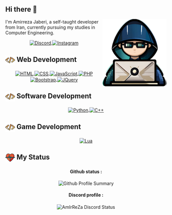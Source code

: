 <h2>Hi there 👋</h2>
<img align="right" src="./assist/vector/developer-vector.png" width='200'/>

<p>I'm Amirreza Jaberi, a self-taught developer from Iran, currently pursuing my studies in Computer Engineering.</p>

<!-- Social Media Links -->
<div align="center">
    <a href="https://discord.gg/BGZWaFzaUP" target="_blank">
        <img align="center" src="https://skillicons.dev/icons?i=discord" alt="Discord" width="30px">
    </a>
    <a href="https://www.instagram.com/jab.amirreza/" target="_blank">
        <img align="center" src="https://skillicons.dev/icons?i=instagram" alt="Instagram" width="30px">
    </a>
</div>

<!-- Web Development Skills -->
<h2><img align="center" src="./assist/icon/code.png" width="30px" alt="Code Icon"> Web Development</h2>
<div align="center">
    <a href="https://en.wikipedia.org/wiki/HTML" target="_blank">
        <img align="center" height="28px" src="https://skillicons.dev/icons?i=html" alt="HTML">
    </a>
    <a href="https://en.wikipedia.org/wiki/CSS" target="_blank">
        <img align="center" height="28px" src="https://skillicons.dev/icons?i=css" alt="CSS">
    </a>
    <a href="https://en.wikipedia.org/wiki/JavaScript" target="_blank">
        <img align="center" height="28px" src="https://skillicons.dev/icons?i=js" alt="JavaScript">
    </a>
    <a href="https://en.wikipedia.org/wiki/PHP" target="_blank">
        <img align="center" height="28px" src="https://skillicons.dev/icons?i=php" alt="PHP">
    </a>
    <br>
    <a href="https://en.wikipedia.org/wiki/Bootstrap_(front-end_framework)" target="_blank">
        <img align="center" height="28px" src="https://skillicons.dev/icons?i=bootstrap" alt="Bootstrap">
    </a>
    <a href="https://en.wikipedia.org/wiki/JQuery" target="_blank">
        <img align="center" height="28px" src="https://skillicons.dev/icons?i=jquery" alt="JQuery">
    </a>
</div>

<!-- Software Development Skills -->
<h2><img align="center" src="./assist/icon/code.png" width="30px" alt="Code Icon"> Software Development</h2>
<div align="center">
    <a href="https://en.wikipedia.org/wiki/Python_(programming_language)" target="_blank">
        <img align="center" height="28px" src="https://skillicons.dev/icons?i=py" alt="Python">
    </a>
    <a href="https://en.wikipedia.org/wiki/C%2B%2B" target="_blank">
        <img align="center" height="28px" src="https://skillicons.dev/icons?i=cpp" alt="C++">
    </a>
</div>

<!-- Game Development Skills -->
<h2><img align="center" src="./assist/icon/code.png" width="30px" alt="Code Icon"> Game Development</h2>
<div align="center">
    <a href="https://en.wikipedia.org/wiki/Lua_(programming_language)" target="_blank">
        <img align="center" height="28px" src="https://skillicons.dev/icons?i=lua" alt="Lua">
    </a>
</div>

<!-- My Status Section -->
<h2><img align="center" src="./assist/icon/status.png" width="30px" alt="Status Icon"> My Status</h2>
<div align="center">
    <h4>Github status :</h4>
    <img align="center" src="http://github-profile-summary-cards.vercel.app/api/cards/profile-details?username=AmirrezaJaberi&theme=github_dark" alt="Github Profile Summary">
    <h4>Discord profile :</h4>
    <img align="center" src="https://discord.c99.nl/widget/theme-3/1025093032648900629.png" alt="AmIrReZa Discord Status">
</div>
